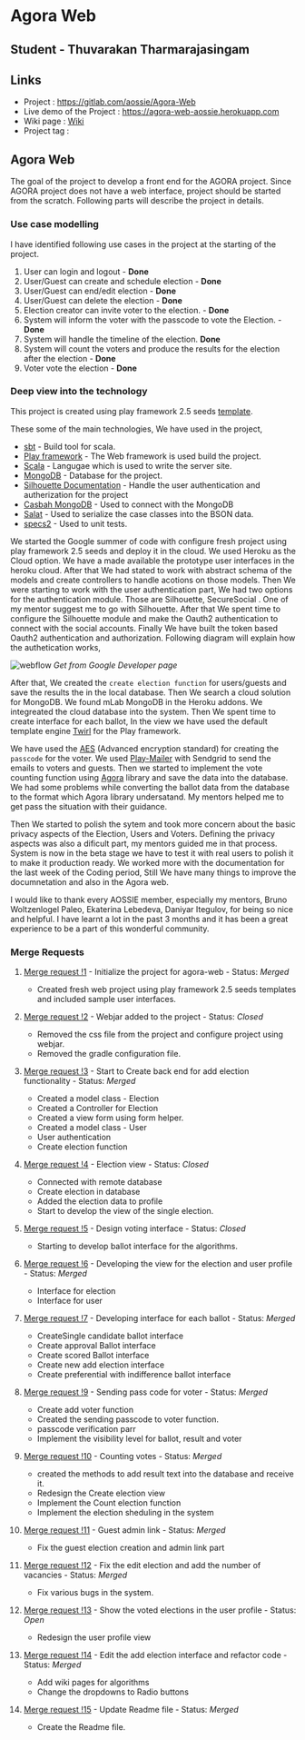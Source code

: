 # Agora Web

## Student - Thuvarakan Tharmarajasingam
## Links  
- Project : https://gitlab.com/aossie/Agora-Web
- Live demo of the Project :  https://agora-web-aossie.herokuapp.com
- Wiki page : [Wiki](../../wiki)
- Project tag : 

## Agora Web  

The goal of the project to develop a front end for the AGORA project. Since AGORA project does not have a web interface, project should be started from the scratch.  Following parts will describe the project in details.

### Use case modelling 

I have identified following use cases in the project at the starting of the project. 
1. User can login and logout - **Done** 
2. User/Guest can create and schedule election  - **Done** 
3. User/Guest can end/edit election  - **Done** 
4. User/Guest can delete the election - **Done** 
5. Election creator can invite voter to the election. - **Done** 
6. System will inform the voter with the passcode to vote the Election.  - **Done**
7. System will handle the timeline of the election. **Done**
8. System will count the voters and produce the results for the election after the election - **Done** 
9. Voter vote the election - **Done** 

### Deep view into the technology 

This project is created using play framework 2.5 seeds [template](https://github.com/playframework/play-scala-seed.g8).

These some of the main technologies, We have used in the project,

* [sbt](http://www.scala-sbt.org/) - Build tool for scala.
* [Play framework](https://www.playframework.com/) - The Web framework is used build the project.
* [Scala](https://www.scala-lang.org/) - Langugae which is used to write the server site.
* [MongoDB](https://docs.mongodb.com/) - Database for the project. 
* [Silhouette Documentation](https://www.silhouette.rocks/docs) - Handle the user authentication and autherization for the project
* [Casbah MongoDB](https://mongodb.github.io/casbah/) - Used to connect with the MongoDB
* [Salat](https://github.com/salat/salat) - Used to serialize the case classes into the BSON data.
* [specs2](https://github.com/etorreborre/specs2) - Used to unit tests.

We started the Google summer of code with configure fresh project using play framework 2.5 seeds and deploy it in the cloud. We used Heroku as the Cloud option. We have a made available the prototype user interfaces in the heroku cloud. After that We had stated to work with abstract schema of the models and create controllers to handle acotions on those models. Then We were starting to work with the user authentication part, We had two options for the authentication module. Those are Silhouette, SecureSocial . One of my mentor suggest me to go with Silhouette. After that We spent time to configure the Silhouette module and make the Oauth2 authentication to connect with the social accounts. Finally We have built the token based Oauth2 authentication and authorization. Following diagram will explain how the authetication works,

![webflow](https://developers.google.com/accounts/images/webflow.png)
*Get from Google Developer page*

After that, We created the `create election function` for users/guests and save the results the in the local database. Then We search a cloud solution for MongoDB. We found mLab MongoDB in the Heroku addons. We integreated the cloud database into the system. Then We spent time to create interface for each ballot, In the view we have used the default template engine [Twirl](https://github.com/playframework/twirl) for the Play framework. 

We have used the [AES](https://en.wikipedia.org/wiki/Advanced_Encryption_Standard) (Advanced encryption standard) for creating the `passcode` for the voter. We used [Play-Mailer](https://github.com/playframework/play-mailer) with Sendgrid to send the emails to voters and guests. Then we started to implement the vote counting function using [Agora](https://gitlab.com/aossie/Agora) library and save the data into the database. We had some problems while converting the ballot data from the database to the format which Agora library undersatand. My mentors helped me to get pass the situation with their guidance. 

Then We started to polish the sytem and took more concern about the basic privacy aspects of the Election, Users and Voters. Defining the privacy aspects was also a dificult part, my mentors guided me in that process. System is now in the beta stage we have to test it with real users to polish it to make it production ready. We worked more with the documentation for the last week of the Coding period, Still We have many things to improve the documnetation and also in the Agora web.

I would like to thank every AOSSIE member, especially my mentors, Bruno Woltzenlogel Paleo, Ekaterina Lebedeva, Daniyar Itegulov, for being so nice and helpful. I have learnt a lot in the past 3 months and it has been a great experience to be a part of this wonderful community. 

### Merge Requests 
1. [ Merge request !1](https://gitlab.com/aossie/Agora-Web/merge_requests/1) - Initialize the project for agora-web - Status: *Merged*
    *  Created fresh web project using play framework 2.5 seeds templates and included sample user interfaces.

2. [Merge request !2](https://gitlab.com/aossie/Agora-Web/merge_requests/2) - Webjar added to the project - Status: *Closed*
    *  Removed the css file from the project and configure project using webjar. 
    *  Removed the gradle configuration file.

3. [Merge request !3](https://gitlab.com/aossie/Agora-Web/merge_requests/3) - Start to Create back end for add election functionality - Status: *Merged*
    *  Created a model class - Election 
    *  Created a Controller for Election 
    *  Created a view form using form helper.
    *  Created a model class - User
    *  User authentication
    *  Create election function

4. [Merge request !4](https://gitlab.com/aossie/Agora-Web/merge_requests/4) - Election view - Status: *Closed*
    *  Connected with remote database
    *  Create election in database
    *  Added the election data to profile 
    *  Start to develop the view of the single election.

5. [Merge request !5](https://gitlab.com/aossie/Agora-Web/merge_requests/5) - Design voting interface - Status: *Closed*
    * Starting to develop ballot interface for the algorithms.

6. [Merge request !6](https://gitlab.com/aossie/Agora-Web/merge_requests/6) - Developing the view for the election and user profile - Status: *Merged*
    *  Interface for election
    *  Interface for user

7. [Merge request !7](https://gitlab.com/aossie/Agora-Web/merge_requests/7) - Developing interface for each ballot - Status: *Merged*
    * CreateSingle candidate ballot interface
    * Create approval Ballot interface
    * Create scored Ballot interface
    * Create new add election interface
    * Create preferential with indifference ballot interface

9. [Merge request !9](https://gitlab.com/aossie/Agora-Web/merge_requests/9) - Sending pass code for voter - Status: *Merged*
    * Create add voter function
    * Created the sending passcode to voter function. 
    * passcode verification parr
    * Implement the visibility level for ballot, result and voter

10. [Merge request !10](https://gitlab.com/aossie/Agora-Web/merge_requests/10) - Counting votes - Status: *Merged*
    * created the methods to add result text into the database and receive it.
    * Redesign the Create election view
    * Implement the Count election function
    * Implement the election sheduling in the system 

11. [Merge request !11](https://gitlab.com/aossie/Agora-Web/merge_requests/11) - Guest admin link - Status: *Merged*
    * Fix the guest election creation and admin link part

12. [Merge request !12](https://gitlab.com/aossie/Agora-Web/merge_requests/12) - Fix the edit election and add the number of vacancies - Status: *Merged*
    * Fix various bugs in the system. 

13. [Merge request !13](https://gitlab.com/aossie/Agora-Web/merge_requests/13) - Show the voted elections in the user profile - Status: *Open*
    * Redesign the user profile view

14. [Merge request !14](https://gitlab.com/aossie/Agora-Web/merge_requests/14) - Edit the add election interface and refactor code - Status: *Merged*
    * Add wiki pages for algorithms
    * Change the dropdowns to Radio buttons

15. [Merge request !15](https://gitlab.com/aossie/Agora-Web/merge_requests/15) - Update Readme file - Status: *Merged*
    * Create the Readme file.
